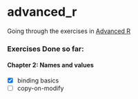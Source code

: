 # advanced_r
Going through the exercises in [Advanced R](https://adv-r.hadley.nz/index.html)

### Exercises Done so far:
#### Chapter 2: Names and values
- [x] binding basics
- [ ] copy-on-modify
